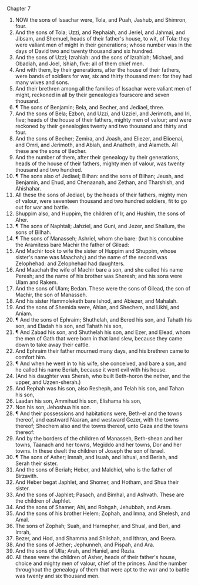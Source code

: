 

Chapter 7

1. NOW the sons of Issachar were, Tola, and Puah, Jashub, and Shimron, four.
2. And the sons of Tola; Uzzi, and Rephaiah, and Jeriel, and Jahmai, and Jibsam, and Shemuel, heads of their father's house, to wit, of Tola: they were valiant men of might in their generations; whose number was in the days of David two and twenty thousand and six hundred.
3. And the sons of Uzzi; Izrahiah: and the sons of Izrahiah; Michael, and Obadiah, and Joel, Ishiah, five: all of them chief men.
4. And with them, by their generations, after the house of their fathers, were bands of soldiers for war, six and thirty thousand men: for they had many wives and sons.
5. And their brethren among all the families of Issachar were valiant men of might, reckoned in all by their genealogies fourscore and seven thousand.
6. ¶ The sons of Benjamin; Bela, and Becher, and Jediael, three.
7. And the sons of Bela; Ezbon, and Uzzi, and Uzziel, and Jerimoth, and Iri, five; heads of the house of their fathers, mighty men of valour; and were reckoned by their genealogies twenty and two thousand and thirty and four.
8. And the sons of Becher; Zemira, and Joash, and Eliezer, and Elioenai, and Omri, and Jerimoth, and Abiah, and Anathoth, and Alameth.  All these are the sons of Becher.
9. And the number of them, after their genealogy by their generations, heads of the house of their fathers, mighty men of valour, was twenty thousand and two hundred.
10. ¶ The sons also of Jediael; Bilhan: and the sons of Bilhan; Jeush, and Benjamin, and Ehud, and Chenaanah, and Zethan, and Tharshish, and Ahishahar.
11. All these the sons of Jediael, by the heads of their fathers, mighty men of valour, were seventeen thousand and two hundred soldiers, fit to go out for war and battle.
12. Shuppim also, and Huppim, the children of Ir, and Hushim, the sons of Aher.
13. ¶ The sons of Naphtali; Jahziel, and Guni, and Jezer, and Shallum, the sons of Bilhah.
14. ¶ The sons of Manasseh; Ashriel, whom she bare: (but his concubine the Aramitess bare Machir the father of Gilead:
15. And Machir took to wife the sister of Huppim and Shuppim, whose sister's name was Maachah;) and the name of the second was Zelophehad: and Zelophehad had daughters.
16. And Maachah the wife of Machir bare a son, and she called his name Peresh; and the name of his brother was Sheresh; and his sons were Ulam and Rakem.
17. And the sons of Ulam; Bedan.  These were the sons of Gilead, the son of Machir, the son of Manasseh.
18. And his sister Hammoleketh bare Ishod, and Abiezer, and Mahalah.
19. And the sons of Shemida were, Ahian, and Shechem, and Likhi, and Aniam.
20. ¶ And the sons of Ephraim; Shuthelah, and Bered his son, and Tahath his son, and Eladah his son, and Tahath his son,
21. ¶ And Zabad his son, and Shuthelah his son, and Ezer, and Elead, whom the men of Gath that were born in that land slew, because they came down to take away their cattle.
22. And Ephraim their father mourned many days, and his brethren came to comfort him.
23. ¶ And when he went in to his wife, she conceived, and bare a son, and he called his name Beriah, because it went evil with his house.
24. (And his daughter was Sherah, who built Beth-horon the nether, and the upper, and Uzzen-sherah.)
25. And Rephah was his son, also Resheph, and Telah his son, and Tahan his son,
26. Laadan his son, Ammihud his son, Elishama his son,
27. Non his son, Jehoshua his son.
28. ¶ And their possessions and habitations were, Beth-el and the towns thereof, and eastward Naaran, and westward Gezer, with the towns thereof; Shechem also and the towns thereof, unto Gaza and the towns thereof:
29. And by the borders of the children of Manasseh, Beth-shean and her towns, Taanach and her towns, Megiddo and her towns, Dor and her towns.  In these dwelt the children of Joseph the son of Israel.
30. ¶ The sons of Asher; Imnah, and Isuah, and Ishuai, and Beriah, and Serah their sister.
31. And the sons of Beriah; Heber, and Malchiel, who is the father of Birzavith.
32. And Heber begat Japhlet, and Shomer, and Hotham, and Shua their sister.
33. And the sons of Japhlet; Pasach, and Bimhal, and Ashvath. These are the children of Japhlet.
34. And the sons of Shamer; Ahi, and Rohgah, Jehubbah, and Aram.
35. And the sons of his brother Helem; Zophah, and Imna, and Shelesh, and Amal.
36. The sons of Zophah; Suah, and Harnepher, and Shual, and Beri, and Imrah,
37. Bezer, and Hod, and Shamma and Shilshah, and Ithran, and Beera.
38. And the sons of Jether; Jephunneh, and Pispah, and Ara.
39. And the sons of Ulla; Arah, and Haniel, and Rezia.
40. All these were the children of Asher, heads of their father's house, choice and mighty men of valour, chief of the princes.  And the number throughout the genealogy of them that were apt to the war and to battle was twenty and six thousand men.
